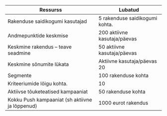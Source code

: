 Ressurss|Lubatud
---|---
Rakenduse saidikogumi kasutajad|5 rakenduse saidikogumi kohta.
Andmepunktide keskmise|200 aktiivne kasutaja/päevas
Keskmine rakendus – teave seadmine|50 aktiivne kasutaja/päevas
Keskmine sõnumite lükata|Aktiivne kasutaja/päevas 20
Segmente|100 rakenduse kohta
Kriteeriumide lõigu kohta.|10
Aktiivse tõuketeatised kampaaniat|50 rakenduse kohta
Kokku Push kampaaniat (sh aktiivne ja lõppenud)|1000 eurot rakendus

